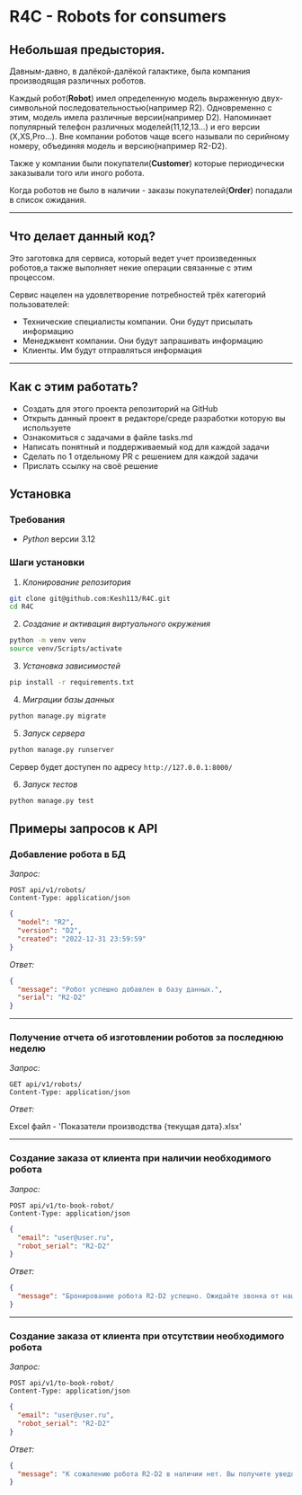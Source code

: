 # R4C - Robots for consumers

## Небольшая предыстория.
Давным-давно, в далёкой-далёкой галактике, была компания производящая различных 
роботов. 

Каждый робот(**Robot**) имел определенную модель выраженную двух-символьной 
последовательностью(например R2). Одновременно с этим, модель имела различные 
версии(например D2). Напоминает популярный телефон различных моделей(11,12,13...) и его версии
(X,XS,Pro...). Вне компании роботов чаще всего называли по серийному номеру, объединяя модель и версию(например R2-D2).

Также у компании были покупатели(**Customer**) которые периодически заказывали того или иного робота. 

Когда роботов не было в наличии - заказы покупателей(**Order**) попадали в список ожидания.

---
## Что делает данный код?
Это заготовка для сервиса, который ведет учет произведенных роботов,а также 
выполняет некие операции связанные с этим процессом.

Сервис нацелен на удовлетворение потребностей трёх категорий пользователей:
- Технические специалисты компании. Они будут присылать информацию
- Менеджмент компании. Они будут запрашивать информацию
- Клиенты. Им будут отправляться информация
___

## Как с этим работать?
- Создать для этого проекта репозиторий на GitHub
- Открыть данный проект в редакторе/среде разработки которую вы используете
- Ознакомиться с задачами в файле tasks.md
- Написать понятный и поддерживаемый код для каждой задачи 
- Сделать по 1 отдельному PR с решением для каждой задачи
- Прислать ссылку на своё решение

## Установка

### Требования

- *Python* версии 3.12

### Шаги установки

1. *Клонирование репозитория*

```bash
git clone git@github.com:Kesh113/R4C.git
cd R4C
```

2. *Создание и активация виртуального окружения*

```bash
python -m venv venv
source venv/Scripts/activate
```

3. *Установка зависимостей*

```bash
pip install -r requirements.txt
```

4. *Миграции базы данных*

```bash
python manage.py migrate
```

5. *Запуск сервера*

```bash
python manage.py runserver
```

Сервер будет доступен по адресу `http://127.0.0.1:8000/`

6. *Запуск тестов*

```bash
python manage.py test
```

## Примеры запросов к API

### Добавление робота в БД

*Запрос:*

```http
POST api/v1/robots/
Content-Type: application/json
```

```json
{
  "model": "R2",
  "version": "D2",
  "created": "2022-12-31 23:59:59"
}
```

*Ответ:*

```json
{
  "message": "Робот успешно добавлен в базу данных.",
  "serial": "R2-D2"
}
```

---
### Получение отчета об изготовлении роботов за последнюю неделю

*Запрос:*

```http
GET api/v1/robots/
Content-Type: application/json
```

*Ответ:*

Excel файл - 'Показатели производства {текущая дата}.xlsx'

---
### Создание заказа от клиента при наличии необходимого робота

*Запрос:*

```http
POST api/v1/to-book-robot/
Content-Type: application/json
```

```json
{
  "email": "user@user.ru",
  "robot_serial": "R2-D2"
}
```

*Ответ:*

```json
{
  "message": "Бронирование робота R2-D2 успешно. Ожидайте звонка от нашего менеджера в ближайшее время"
}
```

---
### Создание заказа от клиента при отсутствии необходимого робота

*Запрос:*

```http
POST api/v1/to-book-robot/
Content-Type: application/json
```

```json
{
  "email": "user@user.ru",
  "robot_serial": "R2-D2"
}
```

*Ответ:*

```json
{
  "message": "К сожалению робота R2-D2 в наличии нет. Вы получите уведомление на email, когда он появится."
}
```